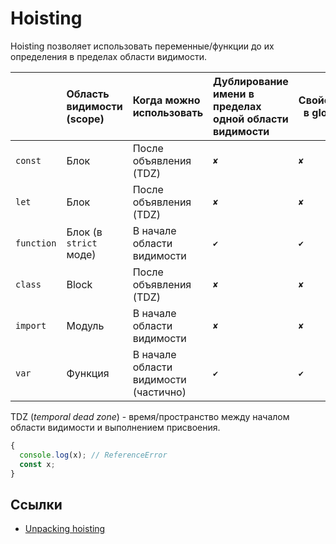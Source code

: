 # Hoisting

Hoisting позволяет использовать переменные/функции до их определения в пределах области видимости.

|            | Область видимости (scope) | Когда можно использовать              | Дублирование имени в пределах одной области видимости | Свойство в global |
| :--------- | :------------------------ | :------------------------------------ | :---------------------------------------------------- | ----------------- |
| `const`    | Блок                      | После объявления (TDZ)                | `✘`                                                   | `✘`               |
| `let`      | Блок                      | После объявления (TDZ)                | `✘`                                                   | `✘`               |
| `function` | Блок (в `strict` моде)    | В начале области видимости            | `✔`                                                   | `✔`               |
| `class`    | Block                     | После объявления (TDZ)                | `✘`                                                   | `✘`               |
| `import`   | Модуль                    | В начале области видимости            | `✘`                                                   | `✘`               |
| `var`      | Функция                   | В начале области видимости (частично) | `✔`                                                   | `✔`               |

TDZ (_temporal dead zone_) - время/пространство между началом области видимости и выполнением присвоения.

```js
{
  console.log(x); // ReferenceError
  const x;
}
```

## Ссылки

- [Unpacking hoisting](http://2ality.com/2019/05/unpacking-hoisting.html)

